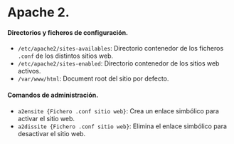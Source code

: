 # Apache 2.
#### Directorios y ficheros de configuración.
- `/etc/apache2/sites-availables`: Directorio contenedor de los ficheros `.conf` de los distintos sitios web.
- `/etc/apache2/sites-enabled`: Directorio contenedor de los sitios web activos.
- `/var/www/html`: Document root del sitio por defecto.

#### Comandos de administración.
- `a2ensite {Fichero .conf sitio web}`: Crea un enlace simbólico para activar el sitio web.
- `a2dissite {Fichero .conf sitio web}`: Elimina el enlace simbólico para desactivar el sitio web.